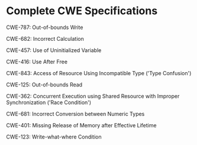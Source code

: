 

# Complete CWE Specifications

CWE-787: Out-of-bounds Write

CWE-682: Incorrect Calculation

CWE-457: Use of Uninitialized Variable

CWE-416: Use After Free

CWE-843: Access of Resource Using Incompatible Type ('Type Confusion')

CWE-125: Out-of-bounds Read

CWE-362: Concurrent Execution using Shared Resource with Improper Synchronization ('Race Condition')

CWE-681: Incorrect Conversion between Numeric Types

CWE-401: Missing Release of Memory after Effective Lifetime

CWE-123: Write-what-where Condition